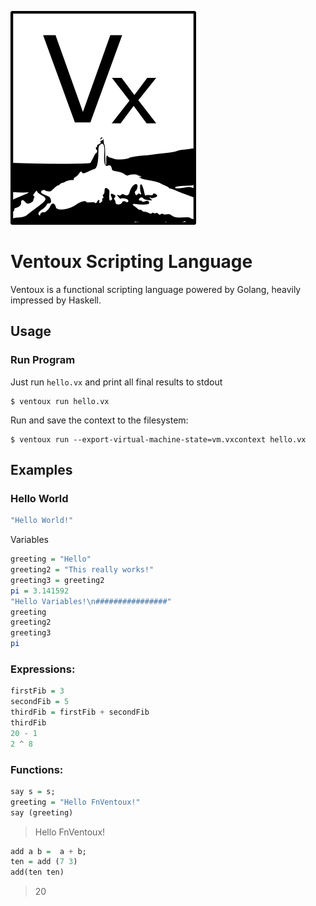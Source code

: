 ![](docs/content/assets/img/logo/vx-logo.png)
# Ventoux Scripting Language
Ventoux is a functional scripting language powered by Golang, heavily impressed by Haskell.

## Usage

### Run Program

Just run `hello.vx` and print all final results to stdout
```shell
$ ventoux run hello.vx
```

Run and save the context to the filesystem:

```shell
$ ventoux run --export-virtual-machine-state=vm.vxcontext hello.vx
```

## Examples

### Hello World

```haskell
"Hello World!"
```

Variables

```haskell
greeting = "Hello"
greeting2 = "This really works!"
greeting3 = greeting2
pi = 3.141592
"Hello Variables!\n################"
greeting
greeting2
greeting3
pi
```

### Expressions:

```haskell
firstFib = 3
secondFib = 5
thirdFib = firstFib + secondFib
thirdFib
20 - 1
2 ^ 8
```

### Functions:

```haskell
say s = s;
greeting = "Hello FnVentoux!"
say (greeting)
```

> Hello FnVentoux!

```haskell
add a b =  a + b;
ten = add (7 3)
add(ten ten)
```
> 20